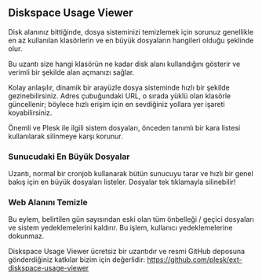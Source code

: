## Diskspace Usage Viewer 

Disk alanınız bittiğinde, dosya sisteminizi temizlemek için sorunuz genellikle en az kullanılan klasörlerin ve en büyük dosyaların hangileri olduğu şeklinde olur. 

Bu uzantı size hangi klasörün ne kadar disk alanı kullandığını gösterir ve verimli bir şekilde alan açmanızı sağlar. 

Kolay anlaşılır, dinamik bir arayüzle dosya sisteminde hızlı bir şekilde gezinebilirsiniz. Adres çubuğundaki URL, o sırada yüklü olan klasörle güncellenir; böylece hızlı erişim için en sevdiğiniz yollara yer işareti koyabilirsiniz. 

Önemli ve Plesk ile ilgili sistem dosyaları, önceden tanımlı bir kara listesi kullanılarak silinmeye karşı korunur. 

### Sunucudaki En Büyük Dosyalar 

Uzantı, normal bir cronjob kullanarak bütün sunucuyu tarar ve hızlı bir genel bakış için en büyük dosyaları listeler. Dosyalar tek tıklamayla silinebilir! 

### Web Alanını Temizle 

Bu eylem, belirtilen gün sayısından eski olan tüm önbelleği / geçici dosyaları ve sistem yedeklemelerini kaldırır. Bu işlem, kullanıcı yedeklemelerine dokunmaz. 

Diskspace Usage Viewer ücretsiz bir uzantıdır ve resmi GitHub deposuna gönderdiğiniz katkılar bizim için değerlidir: https://github.com/plesk/ext-diskspace-usage-viewer